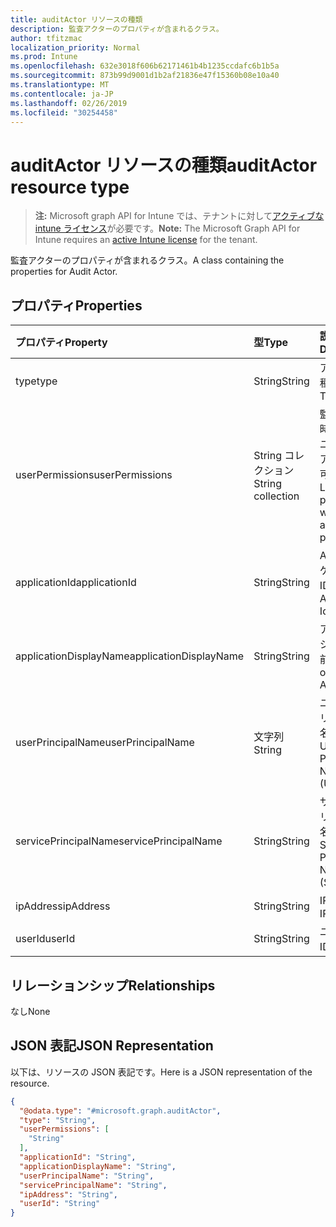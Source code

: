 ```yaml
---
title: auditActor リソースの種類
description: 監査アクターのプロパティが含まれるクラス。
author: tfitzmac
localization_priority: Normal
ms.prod: Intune
ms.openlocfilehash: 632e3018f606b62171461b4b1235ccdafc6b1b5a
ms.sourcegitcommit: 873b99d9001d1b2af21836e47f15360b08e10a40
ms.translationtype: MT
ms.contentlocale: ja-JP
ms.lasthandoff: 02/26/2019
ms.locfileid: "30254458"
---
```

# <a name="auditactor-resource-type"></a><span data-ttu-id="c1e72-103">auditActor リソースの種類</span><span class="sxs-lookup"><span data-stu-id="c1e72-103">auditActor resource type</span></span>

> <span data-ttu-id="c1e72-104">**注:** Microsoft graph API for Intune では、テナントに対して[アクティブな intune ライセンス](https://go.microsoft.com/fwlink/?linkid=839381)が必要です。</span><span class="sxs-lookup"><span data-stu-id="c1e72-104">**Note:** The Microsoft Graph API for Intune requires an [active Intune license](https://go.microsoft.com/fwlink/?linkid=839381) for the tenant.</span></span>

<span data-ttu-id="c1e72-105">監査アクターのプロパティが含まれるクラス。</span><span class="sxs-lookup"><span data-stu-id="c1e72-105">A class containing the properties for Audit Actor.</span></span>

## <a name="properties"></a><span data-ttu-id="c1e72-106">プロパティ</span><span class="sxs-lookup"><span data-stu-id="c1e72-106">Properties</span></span>
|<span data-ttu-id="c1e72-107">プロパティ</span><span class="sxs-lookup"><span data-stu-id="c1e72-107">Property</span></span>|<span data-ttu-id="c1e72-108">型</span><span class="sxs-lookup"><span data-stu-id="c1e72-108">Type</span></span>|<span data-ttu-id="c1e72-109">説明</span><span class="sxs-lookup"><span data-stu-id="c1e72-109">Description</span></span>|
|:---|:---|:---|
|<span data-ttu-id="c1e72-110">type</span><span class="sxs-lookup"><span data-stu-id="c1e72-110">type</span></span>|<span data-ttu-id="c1e72-111">String</span><span class="sxs-lookup"><span data-stu-id="c1e72-111">String</span></span>|<span data-ttu-id="c1e72-112">アクターの種類。</span><span class="sxs-lookup"><span data-stu-id="c1e72-112">Actor Type.</span></span>|
|<span data-ttu-id="c1e72-113">userPermissions</span><span class="sxs-lookup"><span data-stu-id="c1e72-113">userPermissions</span></span>|<span data-ttu-id="c1e72-114">String コレクション</span><span class="sxs-lookup"><span data-stu-id="c1e72-114">String collection</span></span>|<span data-ttu-id="c1e72-115">監査の実行時におけるユーザーのアクセス許可の一覧。</span><span class="sxs-lookup"><span data-stu-id="c1e72-115">List of user permissions when the audit was performed.</span></span>|
|<span data-ttu-id="c1e72-116">applicationId</span><span class="sxs-lookup"><span data-stu-id="c1e72-116">applicationId</span></span>|<span data-ttu-id="c1e72-117">String</span><span class="sxs-lookup"><span data-stu-id="c1e72-117">String</span></span>|<span data-ttu-id="c1e72-118">AAD アプリケーション ID。</span><span class="sxs-lookup"><span data-stu-id="c1e72-118">AAD Application Id.</span></span>|
|<span data-ttu-id="c1e72-119">applicationDisplayName</span><span class="sxs-lookup"><span data-stu-id="c1e72-119">applicationDisplayName</span></span>|<span data-ttu-id="c1e72-120">String</span><span class="sxs-lookup"><span data-stu-id="c1e72-120">String</span></span>|<span data-ttu-id="c1e72-121">アプリケーションの名前。</span><span class="sxs-lookup"><span data-stu-id="c1e72-121">Name of the Application.</span></span>|
|<span data-ttu-id="c1e72-122">userPrincipalName</span><span class="sxs-lookup"><span data-stu-id="c1e72-122">userPrincipalName</span></span>|<span data-ttu-id="c1e72-123">文字列</span><span class="sxs-lookup"><span data-stu-id="c1e72-123">String</span></span>|<span data-ttu-id="c1e72-124">ユーザー プリンシパル名 (UPN)。</span><span class="sxs-lookup"><span data-stu-id="c1e72-124">User Principal Name (UPN).</span></span>|
|<span data-ttu-id="c1e72-125">servicePrincipalName</span><span class="sxs-lookup"><span data-stu-id="c1e72-125">servicePrincipalName</span></span>|<span data-ttu-id="c1e72-126">String</span><span class="sxs-lookup"><span data-stu-id="c1e72-126">String</span></span>|<span data-ttu-id="c1e72-127">サービス プリンシパル名 (SPN)。</span><span class="sxs-lookup"><span data-stu-id="c1e72-127">Service Principal Name (SPN).</span></span>|
|<span data-ttu-id="c1e72-128">ipAddress</span><span class="sxs-lookup"><span data-stu-id="c1e72-128">ipAddress</span></span>|<span data-ttu-id="c1e72-129">String</span><span class="sxs-lookup"><span data-stu-id="c1e72-129">String</span></span>|<span data-ttu-id="c1e72-130">IPAddress。</span><span class="sxs-lookup"><span data-stu-id="c1e72-130">IPAddress.</span></span>|
|<span data-ttu-id="c1e72-131">userId</span><span class="sxs-lookup"><span data-stu-id="c1e72-131">userId</span></span>|<span data-ttu-id="c1e72-132">String</span><span class="sxs-lookup"><span data-stu-id="c1e72-132">String</span></span>|<span data-ttu-id="c1e72-133">ユーザー ID。</span><span class="sxs-lookup"><span data-stu-id="c1e72-133">User Id.</span></span>|

## <a name="relationships"></a><span data-ttu-id="c1e72-134">リレーションシップ</span><span class="sxs-lookup"><span data-stu-id="c1e72-134">Relationships</span></span>
<span data-ttu-id="c1e72-135">なし</span><span class="sxs-lookup"><span data-stu-id="c1e72-135">None</span></span>

## <a name="json-representation"></a><span data-ttu-id="c1e72-136">JSON 表記</span><span class="sxs-lookup"><span data-stu-id="c1e72-136">JSON Representation</span></span>
<span data-ttu-id="c1e72-137">以下は、リソースの JSON 表記です。</span><span class="sxs-lookup"><span data-stu-id="c1e72-137">Here is a JSON representation of the resource.</span></span>
<!-- {
  "blockType": "resource",
  "@odata.type": "microsoft.graph.auditActor"
}
-->
``` json
{
  "@odata.type": "#microsoft.graph.auditActor",
  "type": "String",
  "userPermissions": [
    "String"
  ],
  "applicationId": "String",
  "applicationDisplayName": "String",
  "userPrincipalName": "String",
  "servicePrincipalName": "String",
  "ipAddress": "String",
  "userId": "String"
}
```



